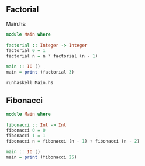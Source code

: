 ## Factorial

Main.hs:

```haskell
module Main where
  
factorial :: Integer -> Integer
factorial 0 = 1
factorial n = n * factorial (n - 1)

main :: IO ()
main = print (factorial 3)
```

```
runhaskell Main.hs
```

## Fibonacci

```haskell
module Main where
  
fibonacci :: Int -> Int
fibonacci 0 = 0
fibonacci 1 = 1
fibonacci n = fibonacci (n - 1) + fibonacci (n - 2)

main :: IO ()
main = print (fibonacci 25)
```

